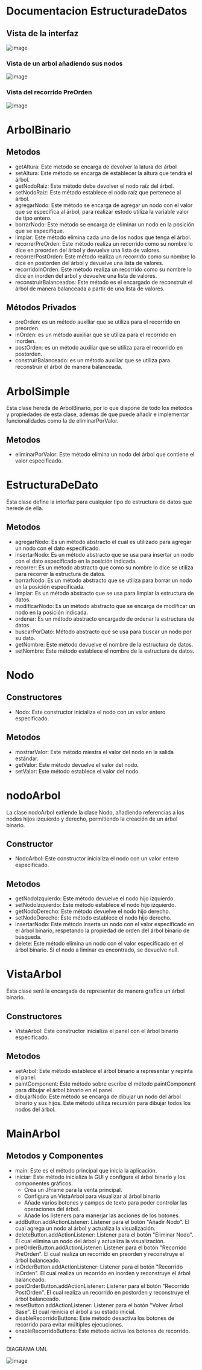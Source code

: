 # Documentacion EstructuradeDatos

## Vista de la interfaz 
![image](https://github.com/cesar050/CodigoEstructuradeDatos/assets/145623077/6efa3db1-c163-4be8-a370-e5178bf4bebf)
### Vista de un arbol añadiendo sus nodos
![image](https://github.com/cesar050/CodigoEstructuradeDatos/assets/145623077/79b83231-d41a-456e-a490-2541ab7358c4)
### Vista del recorrido PreOrden
![image](https://github.com/cesar050/CodigoEstructuradeDatos/assets/145623077/3574b7e2-93ef-4a6a-b652-bcc4b88879d3)
# ArbolBinario
## Metodos
- getAltura: Este metodo se encarga de devolver la latura del árbol
- setAltura: Este método se encarga de establecer la altura que tendrá el árbol.
- getNodoRaiz: Este método debe devolver el nodo raíz del árbol.
- setNodoRaiz: Este método establece el nodo raíz que pertenece al árbol.
- agregarNodo: Este método se encarga de agregar un nodo con el valor que se especifica al árbol, para realizar estodo utiliza la variable valor de tipo entero.
- borrarNodo: Este método se encarga de eliminar un nodo en la posición que se especifique.
- limpiar: Este método elimina cada uno de los nodos que tenga el árbol.
- recorrerPreOrden: Este método realiza un recorrido como su nombre lo dice en preorden del árbol y devuelve una lista de valores.
- recorrerPostOrden: Este método realiza un recorrido como su nombre lo dice en postorden del árbol y devuelve una lista de valores.
- recorridoInOrden: Este método realiza un recorrido como su nombre lo dice en inorden del árbol y devuelve una lista de valores.
- reconstruirBalanceados: Este método es el encargado de reconstruir el árbol de manera balanceada a partir de una lista de valores.
## Métodos Privados 
- preOrden: es un método auxiliar que se utiliza para el recorrido en preorden.
- inOrden: es un método auxiliar que se utiliza para el recorrido en inorden.
- postOrden: es un método auxiliar que se utiliza para el recorrido en postorden.
- construirBalanceado: es un método auxiliar que se utiliza para reconstruir el árbol de manera balanceada.

# ArbolSimple
Esta clase hereda de ArbolBinario, por lo que dispone de todo los métodos y propiedades de esta clase, además de que puede añadir e implementar funcionalidades como la de eliminarPorValor.
## Metodos
- eliminarPorValor: Este método elimina un nodo del árbol que contiene el valor especificado.

# EstructuraDeDato
Esta clase define la interfaz para cualquier tipo de estructura de datos que herede de ella. 
## Metodos
- agregarNodo: Es un método abstracto el cual es utilizado para agregar un nodo con el dato especificado.
- insertarNodo: Es un método abstracto que se usa para insertar un nodo con el dato especificado en la posición indicada.
- recorrer: Es un método abstracto que como su nombre lo dice se utiliza para recorrer la estructura de datos.
- borrarNodo: Es un método abstracto que se utiliza para borrar un nodo en la posición especificada.
- limpiar: Es un método abstracto que se usa para limpiar la estructura de datos.
- modificarNodo: Es un método abstracto que se encarga de modificar un nodo en la posición indicada.
- ordenar: Es un método abstracto encargado de ordenar la estructura de datos.
- buscarPorDato: Método abstracto que se usa para buscar un nodo por su dato.
- getNombre: Este método devuelve el nombre de la estructura de datos.
- setNombre: Este método establece el nombre de la estructura de datos.

# Nodo
## Constructores
- Nodo: Este constructor inicializa el nodo con un valor entero especificado.
## Metodos
- mostrarValor: Este método miestra el valor del nodo en la salida estándar.
- getValor: Este método devuelve el valor del nodo.
- setValor: Este método establece el valor del nodo.

# nodoArbol
La clase nodoArbol extiende la clase Nodo, añadiendo referencias a los nodos hijos izquierdo y derecho, permitiendo la creación de un árbol binario. 
## Constructor
- NodoArbol: Este constructor inicializa el nodo con un valor entero especificado.
## Metodos
- getNodoIzquierdo: Este método devuelve el nodo hijo izquierdo.
- setNodoIzquierdo: Este método establece el nodo hijo izquierdo.
- getNodoDerecho: Este método devuelve el nodo hijo derecho.
- setNodoDerecho: Este método establece el nodo hijo derecho.
- insertarNodo: Este método inserta un nodo con el valor especificado en el árbol binario, respetando la propiedad de orden del árbol binario de búsqueda.
- delete: Este método elimina un nodo con el valor especificado en el árbol binario. Si el nodo a liminar es encontrado, se devuelve null.

# VistaArbol
Esta clase será la encargada de representar de manera grafica un árbol binario.
## Constructores
- VistaArbol: Este constructor inicializa el panel con el árbol binario especificado.
## Metodos
- setArbol: Este método establece el árbol binario a representar y repinta el panel.
- paintComponent: Este método sobre escribe el método paintComponent para dibujar el árbol binario en el panel.
- dibujarNodo: Este método se encarga de dibujar un nodo del árbol binario y sus hijos. Este método utiliza recursión para dibujar todos los nodos del árbol.

# MainArbol
## Metodos y Componentes
- main: Este es el método principal que inicia la aplicación.
- iniciar: Este método inicializa la GUI y configura el árbol binario y los componentes gráficos.
  - Crea un JFrame para la venta principal.
  - Configura un VistaArbol para visualizar al árbol binario
  - Añade varios botones y campos de texto para poder controlar las operaciones del árbol.
  - Añade los listeners para manerjar las acciones de los botones.
- addButton.addActionListener: Listener para el botón "Añadir Nodo". El cual agrega un nodo al árbol y actualiza la visualización.
- deleteButton.addActionListener: Listener para el botón "Eliminar Nodo". El cual elimina un nodo del árbol y actualiza la visualización.
- preOrderButton.addActionListener: Listener para el botón "Recorrido PreOrden". El cual realiza un recorrido en preorden y reconstruye el árbol balanceado.
- inOrderButton.addActionListener: Listener para el botón "Recorrido InOrden". El cual realiza un recorrido en inorden y reconstruye el árbol balanceado.
- postOrderButton.addActionListener: Listener para el botón "Recorrido PostOrden". El cual realiza un recorrido en postorden y reconstruye el árbol balanceado.
- resetButton.addActionListener: Listener para el botón "Volver Árbol Base". El cual reinicia el árbol a su estado inicial.
- disableRecorridoButtons: Este método desactiva los botones de recorrido para evitar múltiples ejecuciones.
- enableRecorridoButtons: Este método activa los botones de recorrido.
- 
DIAGRAMA UML

![image](https://github.com/user-attachments/assets/0591c965-b15f-4953-88f6-6298d5b2518d)

